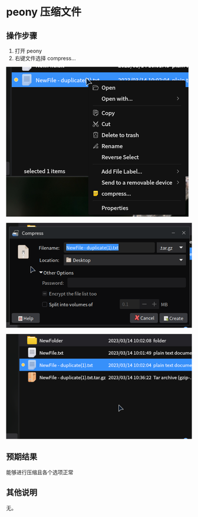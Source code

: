 # peony 压缩文件

## 操作步骤
1. 打开 peony
2. 右键文件选择 compress...

![peony-压缩文件-1](./img/peony-压缩文件-1.png)

![peony-压缩文件-2](./img/peony-压缩文件-2.png)

![peony-压缩文件-3](./img/peony-压缩文件-3.png)

## 预期结果
能够进行压缩且各个选项正常

## 其他说明
无。


